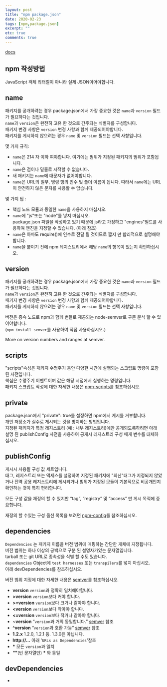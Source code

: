 ```yaml
---
layout: post
title: "npm package.json"
date: 2020-02-23
tags: [npm,package.json]
excerpt: ""
etc: true
comments: true
---
```



[docs](https://docs.npmjs.com/files/package.json)  

## npm 작성방법

JavaScript 객체 리터럴이 아니라 실제 JSON이어야합니다.



## name
패키지를 공개하려는 경우 package.json에서 가장 중요한 것은 `name`과 `version` 필드가 필요하다는 것입니다.  
`name`과 `version`은 완전히 고유 한 것으로 간주되는 식별자를 구성합니다.  
패키지 변경 사항은 `version` 변경 사항과 함께 제공되어야합니다.   
패키지를 게시하지 않으려는 경우 `name` 및 `version` 필드는 선택 사항입니다.  

몇 가지 규칙:  
 - `name`은 214 자 이하 여야합니다. 여기에는 범위가 지정된 패키지의 범위가 포함됩니다.  
 - `name`은 점이나 밑줄로 시작할 수 없습니다.  
 - 새 패키지는 `name`에 대문자가 없어야합니다.
 - `name`은 URL의 일부, 명령 행의 인수 및 폴더 이름이 됩니다. 따라서 `name`에는 URL이 안전하지 않은 문자를 사용할 수 없습니다.

몇 가지 팁 :  
 - 핵심 노드 모듈과 동일한 `name`을 사용하지 마십시오.
 - `name`에 "js"또는 "node"를 넣지 마십시오.  
 package.json 파일을 작성하고 있기 때문에 js라고 가정하고 "engines"필드를 사용하여 엔진을 지정할 수 있습니다. (아래 참조)
 - `name`은 아마도 require()에 인수로 전달 될 것이므로 짧지 만 합리적으로 설명해야합니다.
 - `name`을 붙이기 전에 npm 레지스트리에서 해당 `name`의 항목이 있는지 확인하십시오.  




## version

패키지를 공개하려는 경우 package.json에서 가장 중요한 것은 `name`과 `version` 필드가 필요하다는 것입니다.  
`name`과 `version`은 완전히 고유 한 것으로 간주되는 식별자를 구성합니다.  
패키지 변경 사항은 `version` 변경 사항과 함께 제공되어야합니다.  
패키지를 게시하지 않으려는 경우 `name` 및 `version` 필드는 선택 사항입니다.  

버전은 종속 노드로 npm과 함께 번들로 제공되는 node-semver로 구문 분석 할 수 있어야합니다.  
(`npm install semver`를 사용하여 직접 사용하십시오.)

More on version numbers and ranges at semver.

## scripts

"scripts"속성은 패키지 수명주기 동안 다양한 시간에 실행되는 스크립트 명령이 포함 된 사전입니다.  
핵심은 수명주기 이벤트이며 값은 해당 시점에서 실행하는 명령입니다.  
패키지 스크립트 작성에 대한 자세한 내용은 [npm-scripts](https://docs.npmjs.com/misc/scripts)를 참조하십시오.

## private
package.json에서 "private": true를 설정하면 npm에서 게시를 거부합니다.  
개인 저장소가 실수로 게시되는 것을 방지하는 방법입니다.  
지정된 패키지가 특정 레지스트리 (예 : 내부 레지스트리)에만 공개되도록하려면 아래 설명 된
publishConfig 사전을 사용하여 공개시 레지스트리 구성 매개 변수를 대체하십시오.

## publishConfig
게시시 사용될 구성 값 세트입니다.  
태그, 레지스트리 또는 액세스를 설정하여 지정된 패키지에 "최신"태그가 지정되지 않았거나
전역 공용 레지스트리에 게시되거나 범위가 지정된 모듈이 기본적으로 비공개인지 확인하는 것이 특히 편리합니다.  

모든 구성 값을 재정의 할 수 있지만 “tag”, “registry” 및 “access” 만 게시 목적에 중요합니다.

재정의 할 수있는 구성 옵션 목록을 보려면 [npm-config](https://docs.npmjs.com/misc/config)를 참조하십시오.

## dependencies
`Dependencies` 는 패키지 이름을 버전 범위에 매핑하는 간단한 개체에 지정됩니다.  
버전 범위는 하나 이상의 공백으로 구분 된 설명자가있는 문자열입니다.  
tarball 또는 git URL로 종속성을 식별 할 수도 있습니다.  
`dependencies` Object에 `test harnesses` 또는 `transpilers`를 넣지 마십시오.  
아래 devDependencies를 참조하십시오.  

버전 범위 지정에 대한 자세한 내용은 [semver](https://docs.npmjs.com/misc/semver)를 참조하십시오.  

- **version** `version`과 정확히 일치해야합니다.  
- **>version** `version`보다 커야 합니다.  
- **>=version** `version`보다 크거나 같아야 합니다.  
- **<version** `version`보다 작아야 합니다.  
- **<=version** `version`보다 작거나 같아야 합니다.  
- **~version** “`version`과 거의 동일합니다.” [semver](https://docs.npmjs.com/misc/semver) 참조  
- **^version** “`version`과 호환 가능” [semver](https://docs.npmjs.com/misc/semver) 참조  
- **1.2.x** 1.2.0, 1.2.1 등. 1.3.0은 아닙니다.  
- **http://...** 아래 '`URLs as Dependencies`'참조  
- __*__ 모든 `version`과 일치  
- __""__(빈 문자열만) __*__ 와 동일  




## devDependencies






















-
